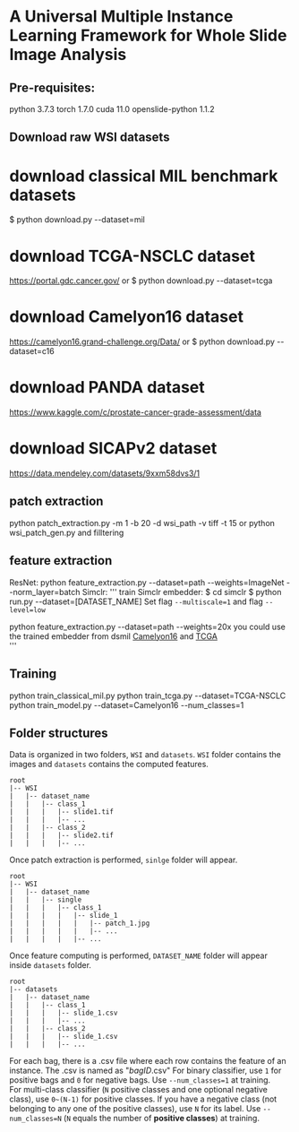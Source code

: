 # A Universal Multiple Instance Learning Framework for Whole Slide Image Analysis

## Pre-requisites:
python 3.7.3
torch 1.7.0
cuda 11.0
openslide-python 1.1.2


## Download  raw WSI datasets
# download classical MIL benchmark datasets
 $ python download.py --dataset=mil
# download TCGA-NSCLC dataset
   https://portal.gdc.cancer.gov/
   or $ python download.py --dataset=tcga
# download Camelyon16 dataset
   https://camelyon16.grand-challenge.org/Data/
   or  $ python download.py --dataset=c16
# download PANDA dataset
   https://www.kaggle.com/c/prostate-cancer-grade-assessment/data
#  download SICAPv2 dataset
   https://data.mendeley.com/datasets/9xxm58dvs3/1

## patch extraction
python patch_extraction.py -m 1 -b 20 -d wsi_path -v tiff -t 15
or 
python wsi_patch_gen.py and filltering

## feature extraction
ResNet:
python feature_extraction.py --dataset=path --weights=ImageNet --norm_layer=batch
Simclr:
'''
train Simclr embedder:
  $ cd simclr
  $ python run.py --dataset=[DATASET_NAME]
Set flag `--multiscale=1` and flag `--level=low`

python feature_extraction.py --dataset=path --weights=20x
you could use the trained embedder from dsmil [Camelyon16](https://drive.google.com/drive/folders/14pSKk2rnPJiJsGK2CQJXctP7fhRJZiyn?usp=sharing) and [TCGA](https://drive.google.com/drive/folders/1Rn_VpgM82VEfnjiVjDbObbBFHvs0V1OE?usp=sharing)  
'''

## Training 
python train_classical_mil.py
python train_tcga.py --dataset=TCGA-NSCLC
python train_model.py --dataset=Camelyon16 --num_classes=1 


## Folder structures
Data is organized in two folders, `WSI` and `datasets`. `WSI` folder contains the images and `datasets` contains the computed features.
```
root
|-- WSI
|   |-- dataset_name
|   |   |-- class_1
|   |   |   |-- slide1.tif
|   |   |   |-- ...
|   |   |-- class_2
|   |   |   |-- slide2.tif
|   |   |   |-- ...
```
Once patch extraction is performed, `sinlge` folder will appear.
```
root
|-- WSI
|   |-- dataset_name
|   |   |-- single
|   |   |   |-- class_1
|   |   |   |   |-- slide_1
|   |   |   |   |   |-- patch_1.jpg
|   |   |   |   |   |-- ...
|   |   |   |   |-- ...
```
Once feature computing is performed, `DATASET_NAME` folder will appear inside `datasets` folder.
```
root
|-- datasets
|   |-- dataset_name
|   |   |-- class_1
|   |   |   |-- slide_1.csv
|   |   |   |-- ...
|   |   |-- class_2
|   |   |   |-- slide_1.csv
|   |   |   |-- ...

```
For each bag, there is a .csv file where each row contains the feature of an instance. The .csv is named as "_bagID_.csv" 
For binary classifier, use `1` for positive bags and `0` for negative bags. Use `--num_classes=1` at training.  
For multi-class classifier (`N` positive classes and one optional negative class), use `0~(N-1)` for positive classes. If you have a negative class (not belonging to any one of the positive classes), use `N` for its label. Use `--num_classes=N` (`N` equals the number of **positive classes**) at training.





